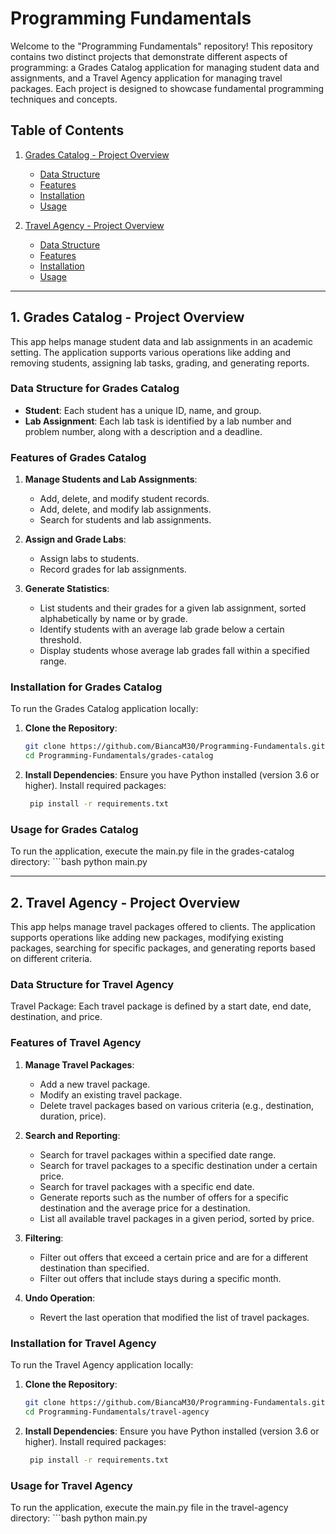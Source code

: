# Programming Fundamentals

Welcome to the "Programming Fundamentals" repository! This repository contains two distinct projects that demonstrate different aspects of programming: a Grades Catalog application for managing student data and assignments, and a Travel Agency application for managing travel packages. Each project is designed to showcase fundamental programming techniques and concepts.

## Table of Contents

1. [Grades Catalog - Project Overview](#1-grades-catalog---project-overview)
   - [Data Structure](#data-structure-for-grades-catalog)
   - [Features](#features-of-grades-catalog)
   - [Installation](#installation-for-grades-catalog)
   - [Usage](#usage-for-grades-catalog)

2. [Travel Agency - Project Overview](#2-travel-agency---project-overview)
   - [Data Structure](#data-structure-for-travel-agency)
   - [Features](#features-of-travel-agency)
   - [Installation](#installation-for-travel-agency)
   - [Usage](#usage-for-travel-agency)


---

## 1. Grades Catalog - Project Overview

This app helps manage student data and lab assignments in an academic setting. The application supports various operations like adding and removing students, assigning lab tasks, grading, and generating reports.

### Data Structure for Grades Catalog

- **Student**: Each student has a unique ID, name, and group.
- **Lab Assignment**: Each lab task is identified by a lab number and problem number, along with a description and a deadline.

### Features of Grades Catalog

1. **Manage Students and Lab Assignments**:
   - Add, delete, and modify student records.
   - Add, delete, and modify lab assignments.
   - Search for students and lab assignments.

2. **Assign and Grade Labs**:
   - Assign labs to students.
   - Record grades for lab assignments.

3. **Generate Statistics**:
   - List students and their grades for a given lab assignment, sorted alphabetically by name or by grade.
   - Identify students with an average lab grade below a certain threshold.
   - Display students whose average lab grades fall within a specified range.

### Installation for Grades Catalog

To run the Grades Catalog application locally:

1. **Clone the Repository**:
   ```bash
   git clone https://github.com/BiancaM30/Programming-Fundamentals.git
   cd Programming-Fundamentals/grades-catalog

2. **Install Dependencies**: Ensure you have Python installed (version 3.6 or higher). Install required packages:
   ```bash
    pip install -r requirements.txt

### Usage for Grades Catalog
To run the application, execute the main.py file in the grades-catalog directory:
    ```bash
   python main.py

---

## 2. Travel Agency - Project Overview

This app helps manage travel packages offered to clients. The application supports operations like adding new packages, modifying existing packages, searching for specific packages, and generating reports based on different criteria.

### Data Structure for Travel Agency
Travel Package: Each travel package is defined by a start date, end date, destination, and price.

### Features of Travel Agency
1. **Manage Travel Packages**:
   - Add a new travel package.
   - Modify an existing travel package.
   - Delete travel packages based on various criteria (e.g., destination, duration, price).
     
2. **Search and Reporting**:
   - Search for travel packages within a specified date range.
   - Search for travel packages to a specific destination under a certain price.
   - Search for travel packages with a specific end date.   
   - Generate reports such as the number of offers for a specific destination and the average price for a destination.
   - List all available travel packages in a given period, sorted by price.
     
3. **Filtering**:
   - Filter out offers that exceed a certain price and are for a different destination than specified.
   - Filter out offers that include stays during a specific month.

4. **Undo Operation**:
   - Revert the last operation that modified the list of travel packages.

### Installation for Travel Agency

To run the Travel Agency application locally:
1. **Clone the Repository**:
   ```bash
   git clone https://github.com/BiancaM30/Programming-Fundamentals.git
   cd Programming-Fundamentals/travel-agency


2. **Install Dependencies**: Ensure you have Python installed (version 3.6 or higher). Install required packages:
   ```bash
    pip install -r requirements.txt

### Usage for Travel Agency
To run the application, execute the main.py file in the travel-agency directory:
    ```bash
   python main.py
